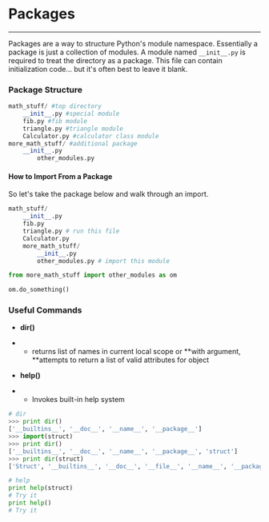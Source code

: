 # Packages

---

Packages are a way to structure Python's module namespace. Essentially a package is just a collection of modules. A module named `__init__.py` is required to treat the directory as a package. This file can contain initialization code... but it's often best to leave it blank.

### Package Structure

```py
math_stuff/ #top directory 
    __init__.py #special module 
    fib.py #fib module 
    triangle.py #triangle module 
    Calculator.py #calculator class module
more_math_stuff/ #additional package 
    __init__.py 
        other_modules.py
```

#### How to Import From a Package

So let's take the package below and walk through an import.

```py
math_stuff/
    __init__.py
    fib.py
    triangle.py # run this file
    Calculator.py
    more_math_stuff/
        __init__.py 
        other_modules.py # import this module
```

```py
from more_math_stuff import other_modules as om

om.do_something()
```

### Useful Commands

* **dir\(\)**

* * returns list of names in current local scope or **with argument, **attempts to return a list of valid attributes for object
* **help\(\)**
* * Invokes built-in help system

```py
# dir
>>> print dir()
['__builtins__', '__doc__', '__name__', '__package__']
>>> import(struct)
>>> print dir()
['__builtins__', '__doc__', '__name__', '__package__', 'struct']
>>> print dir(struct)
['Struct', '__builtins__', '__doc__', '__file__', '__name__', '__package__', '_clearcache', 'calcsize', 'error', 'pack', 'pack_into', 'unpack', 'unpack_from']

# help
print help(struct)
# Try it
print help()
# Try it
```



